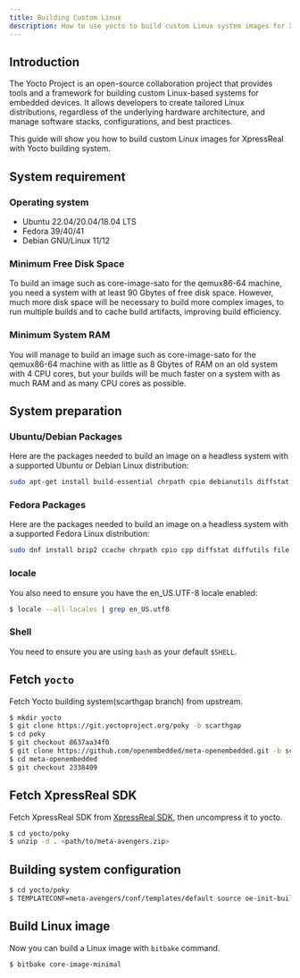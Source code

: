 ```yaml
---
title: Building Custom Linux
description: How to use yocto to build custom Linux system images for XpressReal SBC.
---
```


## Introduction

The Yocto Project is an open-source collaboration project that provides tools and a framework for building custom Linux-based systems for embedded devices. It allows developers to create tailored Linux distributions, regardless of the underlying hardware architecture, and manage software stacks, configurations, and best practices.

This guide will show you how to build custom Linux images for XpressReal with Yocto building system.

## System requirement

### Operating system

* Ubuntu 22.04/20.04/18.04 LTS
* Fedora 39/40/41
* Debian GNU/Linux 11/12

### Minimum Free Disk Space

To build an image such as core-image-sato for the qemux86-64 machine, you need a system with at least 90 Gbytes of free disk space. However, much more disk space will be necessary to build more complex images, to run multiple builds and to cache build artifacts, improving build efficiency.

### Minimum System RAM

You will manage to build an image such as core-image-sato for the qemux86-64 machine with as little as 8 Gbytes of RAM on an old system with 4 CPU cores, but your builds will be much faster on a system with as much RAM and as many CPU cores as possible.

## System preparation

### Ubuntu/Debian Packages

Here are the packages needed to build an image on a headless system with a supported Ubuntu or Debian Linux distribution:

```bash
sudo apt-get install build-essential chrpath cpio debianutils diffstat file gawk gcc git iputils-ping libacl1 liblz4-tool locales python3 python3-git python3-jinja2 python3-pexpect python3-pip python3-subunit socat texinfo unzip wget xz-utils zstd
```

### Fedora Packages

Here are the packages needed to build an image on a headless system with a supported Fedora Linux distribution:

```bash
sudo dnf install bzip2 ccache chrpath cpio cpp diffstat diffutils file findutils gawk gcc gcc-c++ git glibc-devel glibc-langpack-en gzip hostname libacl lz4 make patch perl perl-Data-Dumper perl-File-Compare perl-File-Copy perl-FindBin perl-Text-ParseWords perl-Thread-Queue perl-bignum perl-locale python python3 python3-GitPython python3-jinja2 python3-pexpect python3-pip rpcgen socat tar texinfo unzip wget which xz zstd
```

### locale

You also need to ensure you have the en_US.UTF-8 locale enabled:

```bash
$ locale --all-locales | grep en_US.utf8
```

### Shell

You need to ensure you are using `bash` as your default `$SHELL`.

## Fetch `yocto`

Fetch Yocto building system(scarthgap branch) from upstream.

```bash
$ mkdir yocto
$ git clone https://git.yoctoproject.org/poky -b scarthgap
$ cd poky
$ git checkout 8637aa34f0
$ git clone https://github.com/openembedded/meta-openembedded.git -b scarthgap
$ cd meta-openembedded
$ git checkout 2338409
```

## Fetch XpressReal SDK

Fetch XpressReal SDK from [XpressReal SDK](#sdk-download), then uncompress it to yocto.

```bash
$ cd yocto/poky
$ unzip -d . <path/to/meta-avengers.zip>
```

## Building system configuration

```bash
$ cd yocto/poky
$ TEMPLATECONF=meta-avengers/conf/templates/default source oe-init-build-env
```

## Build Linux image

Now you can build a Linux image with `bitbake` command.

```bash
$ bitbake core-image-minimal
```
